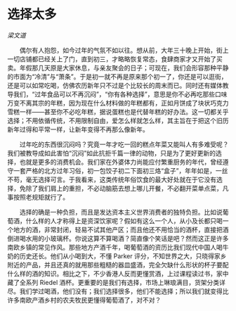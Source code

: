 # 选择太多

*梁文道*

　　偶尔有人抱怨，如今过年的气氛不如以往。想从前，大年三十晚上开始，街上一切店铺都已经关上了门，直到初三，才略略恢复常态，食肆商家才又开始了买卖。年假那几天原是大家休息，与亲友聚会的日子；可现在，我们会形容那种平静的市面为“冷清”与“萧条”。于是初一就不再是原来那个初一了，你还是可以逛街，还是可以如常吃喝，仿佛农历新年只不过是个比较长的周末而已。同时还有媒体教导我们，“过年食品可以不再沉闷”，“你有各种选择”，意思是你不必再吃那些口味万变不离其宗的年糕，因为现在什么材料做的年糕都有，正如月饼成了块状巧克力雪糕一样——甚至你不必吃年糕，据说蛋糕也是代替年糕的好办法。这一切都关乎选择；不用依循传统，不用限制自由，爱怎么样就怎么样，其主旨在于把这个旧历新年过得和平常一样，让新年变得不再那么像新年。

　　过年吃的东西很沉闷吗？究竟一年才吃一回的糕点年菜又能叫人有多难受呢？我们被教导成如此害怕“沉闷”如此抗拒千篇一律的动物，只是为了更好更新的选择，也就是更多的消费机会。我们家在外婆体力尚能应付繁重厨务的年代，曾经遵守一套严格的北方过年习俗，初一包饺子初二下面初三烙“盒子”，年年如是，一丝不苟，毫无选择可言。于我看来，这类传统年俗饮食的最大好处就在于它没有选择，免除了我们肩上的重担，不必动脑筋去想上哪儿开餐，不必翻开菜单点菜，凡事按照老规矩就行了。

　　选择的确是一种负担，而且是发达资本主义世界消费者的独特负担。比如说葡萄酒，什么样的人才称得上是资深饮家呢？假如有这么一个人，从小及长都只喝一个地方的酒，非常封闭，轻易不试其他产区；而且他还不用恰当的酒杯，直接把酒倒进喝水用的小玻璃杯。你说这算不算喝酒？简直像个笑话是吧？然而这正是许多南欧乡镇的常见作风。那些地方产酒千年，喝葡萄酒的资历比我们现代中国人喝牛奶的历史还长。他们从小喝到大，不懂 Parker 评分，不知世界之大，只晓得家乡附近的产品，并且还真的就用那些粗糙的器皿盛酒，完全欠缺什么形状的杯子要配什么样的酒的知识。相比之下，不少香港人反而更懂赏酒，上过课程读过书，家中藏了全系列 Riedel 酒杯。更重要的是我们有选择，市场上琳琅满目，货架分类详尽。我们学过喝酒，他们没有；我们选择很多，他们不能选择；所以我们就变得比许多南欧产酒乡村的农夫牧民更懂得葡萄酒了，对不对？